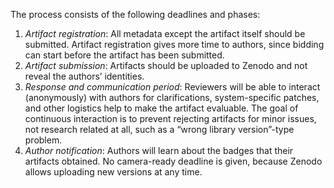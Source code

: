 
The process consists of the following deadlines and phases:

1. _Artifact registration_: All metadata except the artifact itself should be submitted. Artifact registration gives more time to authors, since bidding can start before the artifact has been submitted.
2. _Artifact submission_: Artifacts should be uploaded to Zenodo and not reveal the authors’ identities.
3. _Response and communication period_: Reviewers will be able to interact (anonymously) with authors for clarifications, system-specific patches, and other logistics help to make the artifact evaluable. The goal of continuous interaction is to prevent rejecting artifacts for minor issues, not research related at all, such as a “wrong library version”-type problem.
4. _Author notification_: Authors will learn about the badges that their artifacts obtained. No camera-ready deadline is given, because Zenodo allows uploading new versions at any time.
